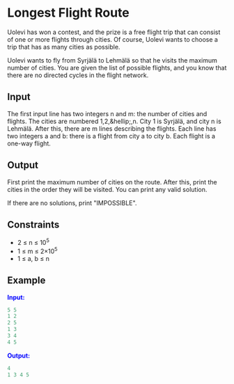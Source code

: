 # Longest Flight Route

Uolevi has won a contest, and the prize is a free flight trip that can consist of one or more flights through cities. Of course, Uolevi wants to choose a trip that has as many cities as possible.

Uolevi wants to fly from Syrjälä to Lehmälä so that he visits the maximum number of cities. You are given the list of possible flights, and you know that there are no directed cycles in the flight network. 

## Input  
The first input line has two integers n and m: the number of cities and flights. The cities are numbered 1,2,\&hellip;,n. City 1 is Syrjälä, and city n is Lehmälä.
After this, there are m lines describing the flights. Each line has two integers a and b: there is a flight from city a to city b. Each flight is a one-way flight. 

## Output
First print the maximum number of cities on the route. After this, print the cities in the order they will be visited. You can print any valid solution.

If there are no solutions, print "IMPOSSIBLE".

## Constraints

- 2 &le; n &le; 10<sup>5</sup>
- 1 &le; m &le; 2&times;10<sup>5</sup>
- 1 &le; a, b &le; n

## Example
<font color="blue">**Input:**</font>
```c++
5 5
1 2
2 5
1 3
3 4
4 5
```
<font color="blue">**Output:**</font>
```c++
4
1 3 4 5
``` 
